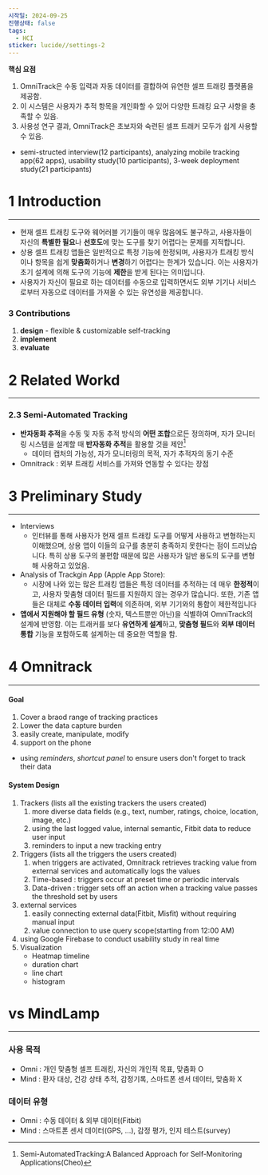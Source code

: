 ```yaml
---
시작일: 2024-09-25
진행상태: false
tags:
  - HCI
sticker: lucide//settings-2
---
```


**핵심 요점**
1. OmniTrack은 수동 입력과 자동 데이터를 결합하여 유연한 셀프 트래킹 플랫폼을 제공함.
2. 이 시스템은 사용자가 추적 항목을 개인화할 수 있어 다양한 트래킹 요구 사항을 충족할 수 있음.
3. 사용성 연구 결과, OmniTrack은 초보자와 숙련된 셀프 트래커 모두가 쉽게 사용할 수 있음.

- semi-structed interview(12 participants), analyzing mobile tracking app(62 apps), usability study(10 participants), 3-week deployment study(21 participants)


# 1 Introduction
---
- 현재 셀프 트래킹 도구와 웨어러블 기기들이 매우 많음에도 불구하고, 사용자들이 자신의 **특별한 필요**나 **선호도**에 맞는 도구를 찾기 어렵다는 문제를 지적합니다.
- 상용 셀프 트래킹 앱들은 일반적으로 특정 기능에 한정되며, 사용자가 트래킹 방식이나 항목을 쉽게 **맞춤화**하거나 **변경**하기 어렵다는 한계가 있습니다. 이는 사용자가 초기 설계에 의해 도구의 기능에 **제한**을 받게 된다는 의미입니다.
- 사용자가 자신이 필요로 하는 데이터를 수동으로 입력하면서도 외부 기기나 서비스로부터 자동으로 데이터를 가져올 수 있는 유연성을 제공합니다.

### 3 Contributions
1. **design** - flexible & customizable self-tracking
2. **implement**
3. **evaluate**


# 2 Related Workd
---
### 2.3 Semi-Automated Tracking
- **반자동화 추적**을 수동 및 자동 추적 방식의 **어떤 조합**으로든 정의하며, 자가 모니터링 시스템을 설계할 때 **반자동화 추적**을 활용할 것을 제안[^1]
	- 데이터 캡처의 가능성, 자가 모니터링의 목적, 자가 추적자의 동기 수준
- Omnitrack : 외부 트래킹 서비스를 가져와 연동할 수 있다는 장점

[^1]: Semi-AutomatedTracking:A Balanced Approach for Self-Monitoring Applications(Cheo)

# 3 Preliminary Study
---
- Interviews
    - 인터뷰를 통해 사용자가 현재 셀프 트래킹 도구를 어떻게 사용하고 변형하는지 이해했으며, 상용 앱이 이들의 요구를 충분히 충족하지 못한다는 점이 드러났습니다. 특히 상용 도구의 불편함 때문에 많은 사용자가 일반 용도의 도구를 변형해 사용하고 있었음.
- Analysis of Trackgin App (Apple App Store):
    - 시장에 나와 있는 많은 트래킹 앱들은 특정 데이터를 추적하는 데 매우 **한정적**이고, 사용자 맞춤형 데이터 필드를 지원하지 않는 경우가 많습니다. 또한, 기존 앱들은 대체로 **수동 데이터 입력**에 의존하며, 외부 기기와의 통합이 제한적입니다
- **앱에서 지원해야 할 필드 유형** (숫자, 텍스트뿐만 아닌)을 식별하여 OmniTrack의 설계에 반영함. 이는 트래커를 보다 **유연하게 설계**하고, **맞춤형 필드**와 **외부 데이터 통합** 기능을 포함하도록 설계하는 데 중요한 역할을 함.


# 4 Omnitrack
---
#### Goal
1. Cover a braod range of tracking practices
2. Lower the data capture burden
3. easily create, manipulate, modify
4. support on the phone
- using *reminders*, *shortcut panel*  to ensure users don't forget to track their data

#### System Design
1. Trackers (lists all the existing trackers the users created)
	1. more diverse data fields (e.g., text, number, ratings, choice, location, image, etc.)
	2. using the last logged value, internal semantic, Fitbit data to reduce user input
	3. reminders to input a new tracking entry
2. Triggers (lists all the triggers the users created)
	1. when triggers are activated, Omnitrack retrieves tracking value from external services and automatically logs the values
	2. Time-based : triggers occur at preset time or periodic intervals
	3. Data-driven : trigger sets off an action when a tracking value passes the threshold set by users
3. external services
	1. easily connecting external data(Fitbit, Misfit) without requiring manual input
	2. value connection to use query scope(starting from 12:00 AM)
4. using Google Firebase to conduct usability study in real time
5. Visualization
	- Heatmap timeline
	- duration chart
	- line chart
	- histogram


# vs **M**indLamp
---
### 사용 목적
- Omni : 개인 맞춤형 셀프 트래킹, 자신의 개인적 목표, 맞춤화 O
- Mind : 환자 대상, 건강 상태 추적, 감정기록, 스마트폰 센서 데이터, 맞춤화 X

### 데이터 유형
- Omni : 수동 데이터 & 외부 데이터(Fitbit)
- Mind : 스마트폰 센서 데이터(GPS, ...), 감정 평가, 인지 테스트(survey)